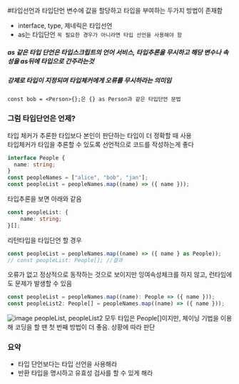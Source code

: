 #타입선언과 타입단언
변수에 값을 할당하고 타입을 부여하는 두가지 방법이 존재함 
- interface, type, 제네릭은 타입선언
- as는 타입단언
`꼭 필요한 경우가 아니라면 타입 선언을 사용해야 함`
##### as 같은 타입 단언은 타입스크립트의 언어 서비스, 타입추론을 무시하고 해당 변수나 속성을 as뒤에 타입으로 간주라는것
##### 강제로 타입이 지정되며 타입체커에게 오류를 무시하라는 의미임

`const bob = <Person>{};은 {} as Person과 같은 타입단언 문법`

### 그럼 타입단언은 언제?
타입 체커가 추론한 타입보다 본인이 판단하는 타입이 더 정확할 때 사용<br/>
타입체커가 타입을 추론할 수 있도록 선언적으로 코드를 작성하는게 좋다


```ts
interface People {
  name: string;
}
const peopleNames = ["alice", "bob", "jan"];
const peopleList = peopleNames.map((name) => ({ name }));
```
타입추론을 보면 아래와 같음
```ts
const peopleList: {
    name: string;
}[];
```

리턴타입을 타입단언 할 경우
```ts
const peopleList = peopleNames.map((name) => ({ name } as People));
// const peopleList: People[]; //결과
```
오류가 없고 정상적으로 동작하는 것으로 보이지만 잉여속성체크를 하지 않고, 런타임에도 문제가 발생할 수 있음

```ts
const peopleList = peopleNames.map((name): People => ({ name }));
const peopleList2: People[] = peopleNames.map((name) => ({ name }));
```
![image](https://github.com/user-attachments/assets/844bf280-f47f-41d9-bfa6-51f9180aa358)
peopleList, peopleList2 모두 타입은 People[]이지만, 체이닝 기법을 이용해 코딩을 할 땐 첫 번째 방법이 더 좋음. 상황에 따라 판단


### 요약
- 타입 단언보다는 타입 선언을 사용해라
- 반환 타입을 명시하고 유효성 검사를 할 수 있게 해라
